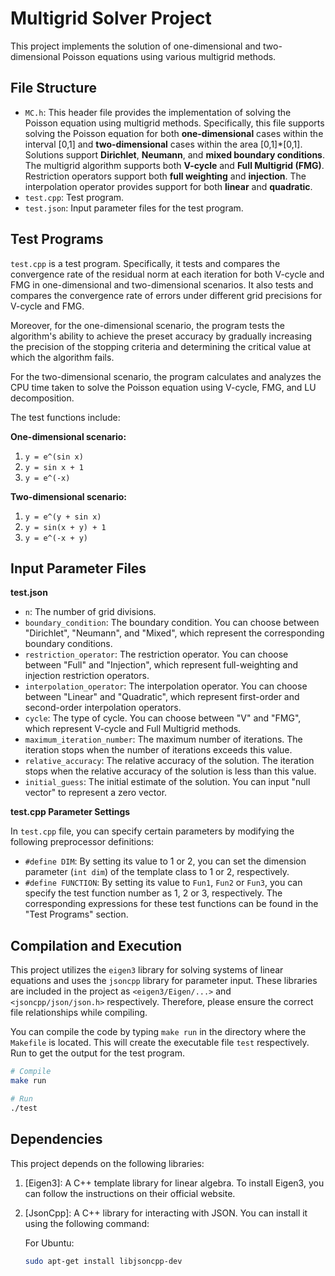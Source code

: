 # Multigrid Solver Project

This project implements the solution of one-dimensional and two-dimensional Poisson equations using various multigrid methods.

## File Structure

- `MC.h`: This header file provides the implementation of solving the Poisson equation using multigrid methods. Specifically, this file supports solving the Poisson equation for both **one-dimensional** cases within the interval [0,1] and **two-dimensional** cases within the area [0,1]\*[0,1]. Solutions support **Dirichlet**, **Neumann**, and **mixed boundary conditions**. The multigrid algorithm supports both **V-cycle** and **Full Multigrid (FMG)**. Restriction operators support both **full weighting** and **injection**. The interpolation operator provides support for both **linear** and **quadratic**.
- `test.cpp`: Test program. 
- `test.json`: Input parameter files for the test program.

## Test Programs

`test.cpp` is a test program. Specifically, it tests and compares the convergence rate of the residual norm at each iteration for both V-cycle and FMG in one-dimensional and two-dimensional scenarios. It also tests and compares the convergence rate of errors under different grid precisions for V-cycle and FMG. 

Moreover, for the one-dimensional scenario, the program tests the algorithm's ability to achieve the preset accuracy by gradually increasing the precision of the stopping criteria and determining the critical value at which the algorithm fails. 

For the two-dimensional scenario, the program calculates and analyzes the CPU time taken to solve the Poisson equation using V-cycle, FMG, and LU decomposition.

The test functions include:

**One-dimensional scenario:**

1. `y = e^(sin x)`
2. `y = sin x + 1`
3. `y = e^(-x)`

**Two-dimensional scenario:**

1. `y = e^(y + sin x)`
2. `y = sin(x + y) + 1`
3. `y = e^(-x + y)`

## Input Parameter Files

**test.json**

- `n`: The number of grid divisions. 
- `boundary_condition`: The boundary condition. You can choose between "Dirichlet", "Neumann", and "Mixed", which represent the corresponding boundary conditions.
- `restriction_operator`: The restriction operator. You can choose between "Full" and "Injection", which represent full-weighting and injection restriction operators.
- `interpolation_operator`: The interpolation operator. You can choose between "Linear" and "Quadratic", which represent first-order and second-order interpolation operators.
- `cycle`: The type of cycle. You can choose between "V" and "FMG", which represent V-cycle and Full Multigrid methods.
- `maximum_iteration_number`: The maximum number of iterations. The iteration stops when the number of iterations exceeds this value.
- `relative_accuracy`: The relative accuracy of the solution. The iteration stops when the relative accuracy of the solution is less than this value.
- `initial_guess`: The initial estimate of the solution. You can input "null vector" to represent a zero vector.

**test.cpp Parameter Settings**

In `test.cpp` file, you can specify certain parameters by modifying the following preprocessor definitions:

- `#define DIM`: By setting its value to 1 or 2, you can set the dimension parameter (`int dim`) of the template class to 1 or 2, respectively.
- `#define FUNCTION`: By setting its value to `Fun1`, `Fun2` or `Fun3`, you can specify the test function number as 1, 2 or 3, respectively. The corresponding expressions for these test functions can be found in the "Test Programs" section.


## Compilation and Execution

This project utilizes the `eigen3` library for solving systems of linear equations and uses the `jsoncpp` library for parameter input. These libraries are included in the project as `<eigen3/Eigen/...>` and `<jsoncpp/json/json.h>` respectively. Therefore, please ensure the correct file relationships while compiling.

You can compile the code by typing `make run` in the directory where the `Makefile` is located. This will create the executable file `test` respectively. Run to get the output for the test program.

```bash
# Compile
make run

# Run
./test
```

## Dependencies

This project depends on the following libraries:

1. [Eigen3]: A C++ template library for linear algebra. To install Eigen3, you can follow the instructions on their official website.

2. [JsonCpp]: A C++ library for interacting with JSON. You can install it using the following command:

    For Ubuntu:

    ```bash
    sudo apt-get install libjsoncpp-dev
    ```
